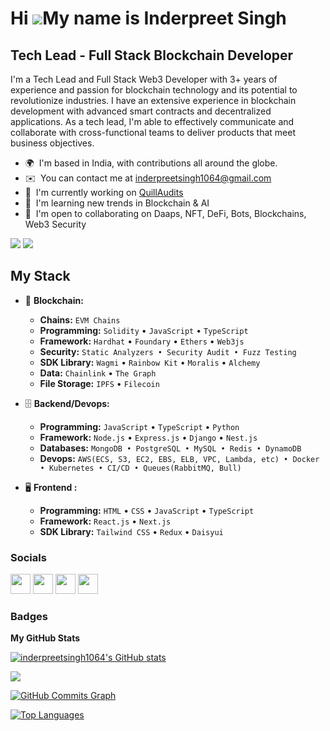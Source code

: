 Hi ![](https://user-images.githubusercontent.com/18350557/176309783-0785949b-9127-417c-8b55-ab5a4333674e.gif)My name is Inderpreet Singh
===========================================================================================================================================

Tech Lead - Full Stack Blockchain Developer
--------------------------------

I'm a Tech Lead and Full Stack Web3 Developer with 3+ years of experience and passion for blockchain technology and its potential to revolutionize industries. I have an extensive experience in blockchain development with advanced smart contracts and decentralized applications. As a tech lead, I'm able to effectively communicate and collaborate with cross-functional teams to deliver products that meet business objectives.

* 🌍  I'm based in India, with contributions all around the globe.
* ✉️  You can contact me at [inderpreetsingh1064@gmail.com](mailto:inderpreetsingh1064@gmail.com)
* 🚀  I'm currently working on [QuillAudits](https://www.quillaudits.com/smart-contract-audit)
* 🧠  I'm learning new trends in Blockchain & AI
* 🤝  I'm open to collaborating on Daaps, NFT, DeFi, Bots, Blockchains, Web3 Security


<a href="https://www.twitter.com/inderpreetsingh1064" target="_blank" rel="noreferrer"><img
src="https://img.shields.io/twitter/follow/inderpreetsingh1064?logo=x&style=for-the-badge&color=0891b2&labelColor=1c1917"
/></a>
<a href="https://www.github.com/inderpreetsingh1064" target="_blank" rel="noreferrer"><img
src="https://img.shields.io/github/followers/inderpreetsingh1064?logo=github&style=for-the-badge&color=0891b2&labelColor=1c1917" /></a>

## My Stack

- 🎡 **Blockchain:**
  - **Chains:** `EVM Chains`
  - **Programming:** `Solidity` • `JavaScript` • `TypeScript`
  - **Framework:** `Hardhat` • `Foundary` • `Ethers` • `Web3js`
  - **Security:** `Static Analyzers • Security Audit • Fuzz Testing`
  - **SDK Library:** `Wagmi` • `Rainbow Kit` • `Moralis` • `Alchemy`
  - **Data:** `Chainlink` • `The Graph`
  - **File Storage:** `IPFS` • `Filecoin`

- 🗄️ **Backend/Devops:**

  - **Programming:** `JavaScript` • `TypeScript` • `Python`
  - **Framework:** `Node.js` • `Express.js` • `Django` • `Nest.js`
  - **Databases:** `MongoDB • PostgreSQL • MySQL • Redis • DynamoDB`
  - **Devops:** `AWS(ECS, S3, EC2, EBS, ELB, VPC, Lambda, etc) • Docker • Kubernetes • CI/CD • Queues(RabbitMQ, Bull)`

- 🖥 **Frontend :**
  - **Programming:** `HTML` • `CSS` • `JavaScript` • `TypeScript`
  - **Framework:** `React.js` • `Next.js`
  - **SDK Library:** `Tailwind CSS` • `Redux` • `Daisyui`

### Socials

<p align="left"> <a href="https://www.github.com/inderpreetsingh1064" target="_blank" rel="noreferrer"><img src="https://raw.githubusercontent.com/danielcranney/readme-generator/main/public/icons/socials/github.svg" width="32" height="32" /></a> <a href="http://www.instagram.com/inderpreetsingh1064" target="_blank" rel="noreferrer"><img src="https://raw.githubusercontent.com/danielcranney/readme-generator/main/public/icons/socials/instagram.svg" width="32" height="32" /></a> <a href="https://www.linkedin.com/in/inderpreetsingh1064/" target="_blank" rel="noreferrer"><img src="https://raw.githubusercontent.com/danielcranney/readme-generator/main/public/icons/socials/linkedin.svg" width="32" height="32" /></a> <a href="https://www.twitter.com/inderpreet1064" target="_blank" rel="noreferrer"><img src="https://raw.githubusercontent.com/danielcranney/readme-generator/main/public/icons/socials/twitter.svg" width="32" height="32" /></a></p>

### Badges

<b>My GitHub Stats</b>

<a href="http://www.github.com/inderpreetsingh1064"><img src="https://github-readme-stats.vercel.app/api?username=inderpreetsingh1064&show_icons=true&hide=&count_private=true&title_color=0f172a&text_color=000000&icon_color=a855f7&bg_color=ffffff&hide_border=true&show_icons=true" alt="inderpreetsingh1064's GitHub stats" /></a>

<a href="http://www.github.com/inderpreetsingh1064"><img src="https://github-readme-streak-stats.herokuapp.com/?user=inderpreetsingh1064&stroke=000000&background=ffffff&ring=0f172a&fire=0f172a&currStreakNum=000000&currStreakLabel=0f172a&sideNums=000000&sideLabels=000000&dates=000000&hide_border=true" /></a>

<a href="http://www.github.com/inderpreetsingh1064"><img src="https://activity-graph.herokuapp.com/graph?username=inderpreetsingh1064&bg_color=ffffff&color=000000&line=a855f7&point=000000&area_color=ffffff&area=true&hide_border=true&custom_title=GitHub%20Commits%20Graph" alt="GitHub Commits Graph" /></a>

<a href="https://github.com/inderpreetsingh1064" align="left"><img src="https://github-readme-stats.vercel.app/api/top-langs/?username=inderpreetsingh1064&langs_count=10&title_color=0f172a&text_color=000000&icon_color=a855f7&bg_color=ffffff&hide_border=true&locale=en&custom_title=Top%20%Languages" alt="Top Languages" /></a>
